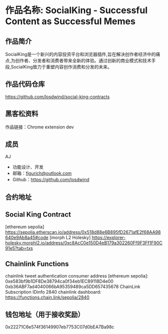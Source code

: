 # 作品名称: SocialKing - Successful Content as Successful Memes

## 作品简介

SocialKing是一个新兴的内容投资平台和浏览器插件,旨在解决创作者经济中的痛点,为创作者、分发者和消费者带来全新的体验。通过创新的商业模式和技术手段,SocialKing致力于重塑内容创作消费和分发的未来。


## 作品代码仓库

https://github.com/losdwind/social-king-contracts

## 黑客松资料

作品链接：Chrome extension dev

## 成员

AJ
- 功能设计、开发
- 邮箱：figurich@outlook.com
- Github：https://github.com/losdwind

## 合约地址
## Social King Contract
[ethereum sepolia]
https://sepolia.etherscan.io/address/0x518d88e6B895fD2671afE2f68AA98640e9Ab8a45#code
[morph L2 Holesky]
https://explorer-holesky.morphl2.io/address/0xc8AcC0e150D4eB179a302260Ff9F3Ff1F90C91e5?tab=txs
## Chainlink Functions
chainlink tweet authentication consumer address [ethereum sepolia]: 
0xe583bf9b1DF8De38794ca0f34eb1EC89118D4e00
0xb36ABF7ad4040066bA95359489ca5DD657435678
ChainLink Subscription IDinfo 2840
chainlink dashboard: https://functions.chain.link/sepolia/2840
## 钱包地址（用于接收奖励）
0x22271C6e574f36149907eb7753C07d0bEA7Ba98c